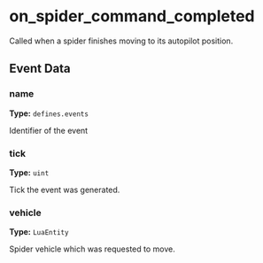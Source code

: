 # on_spider_command_completed

Called when a spider finishes moving to its autopilot position.

## Event Data

### name

**Type:** `defines.events`

Identifier of the event

### tick

**Type:** `uint`

Tick the event was generated.

### vehicle

**Type:** `LuaEntity`

Spider vehicle which was requested to move.

